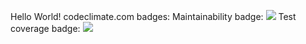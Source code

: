 Hello World!
codeclimate.com badges:
  Maintainability badge:
<a href="https://codeclimate.com/github/13paladin/project-lvl1-s132/maintainability"><img src="https://api.codeclimate.com/v1/badges/1b7a85261640d65efdc2/maintainability" /></a>
  Test coverage badge:
<a href="https://codeclimate.com/github/13paladin/project-lvl1-s132/test_coverage"><img src="https://api.codeclimate.com/v1/badges/1b7a85261640d65efdc2/test_coverage" /></a>
